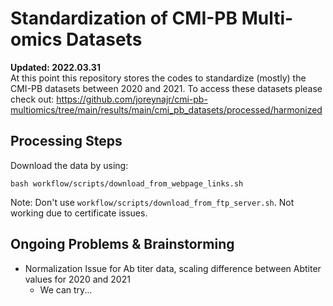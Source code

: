 # Standardization of CMI-PB Multi-omics Datasets
**Updated: 2022.03.31**<br>
At this point this repository stores the codes to standardize (mostly) the CMI-PB datasets between 2020 and 2021. To access these datasets please check out: https://github.com/joreynajr/cmi-pb-multiomics/tree/main/results/main/cmi_pb_datasets/processed/harmonized

## Processing Steps
Download the data by using:
```
bash workflow/scripts/download_from_webpage_links.sh
```
Note: Don't use `workflow/scripts/download_from_ftp_server.sh`. Not working due to certificate issues.

## Ongoing Problems & Brainstorming
- Normalization Issue for Ab titer data, scaling difference between Abtiter values for 2020 and 2021 
  - We can try...
